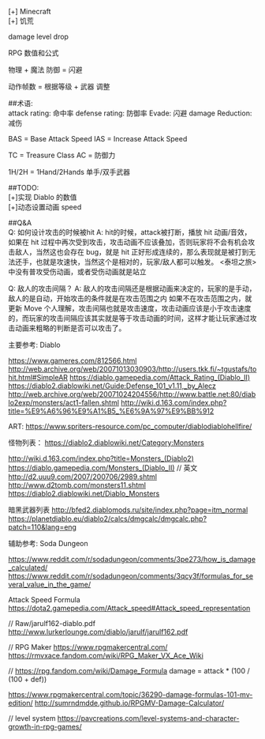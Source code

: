 [+] Minecraft   
[+] 饥荒  

damage 
level
drop

RPG 数值和公式

物理 + 魔法
防御 = 闪避

动作帧数 = 根据等级 + 武器 调整

##术语:  
attack rating: 命中率
defense rating: 防御率
Evade: 闪避
damage Reduction: 减伤

BAS = Base Attack Speed
IAS = Increase Attack Speed

TC = Treasure Class
AC = 防御力

1H/2H = 1Hand/2Hands 单手/双手武器

##TODO:  
[+]实现 Diablo 的数值  
[+]动态设置动画 speed  

##Q&A  
Q: 如何设计攻击的时候被hit
A: hit的时候，attack被打断，播放 hit 动画/音效，如果在 hit 过程中再次受到攻击，攻击动画不应该叠加，否则玩家将不会有机会攻击敌人，当然这也会存在 bug，就是 hit 正好形成连续的，那么表现就是被打到无法还手，也就是攻速快，当然这个是相对的，玩家/敌人都可以触发。
<泰坦之旅>中没有普攻受伤动画，或者受伤动画就是站立

Q: 敌人的攻击间隔？
A: 敌人的攻击间隔还是根据动画来决定的，玩家的是手动，敌人的是自动，开始攻击的条件就是在攻击范围之内
如果不在攻击范围之内，就更新 Move
个人理解，攻击间隔也就是攻击速度，攻击动画应该是小于攻击速度的，而玩家的攻击间隔应该其实就是等于攻击动画的时间，这样才能让玩家通过攻击动画来粗略的判断是否可以攻击了。

主要参考:
Diablo 

https://www.gameres.com/812566.html
http://web.archive.org/web/20071013030903/http://users.tkk.fi/~tgustafs/tohit.html#SimpleAR
https://diablo.gamepedia.com/Attack_Rating_(Diablo_II)
https://diablo2.diablowiki.net/Guide:Defense_101_v1.11,_by_Alecz
http://web.archive.org/web/20071024204556/http://www.battle.net:80/diablo2exp/monsters/act1-fallen.shtml
http://wiki.d.163.com/index.php?title=%E9%A6%96%E9%A1%B5_%E6%9A%97%E9%BB%912

ART: https://www.spriters-resource.com/pc_computer/diablodiablohellfire/

怪物列表：
https://diablo2.diablowiki.net/Category:Monsters

http://wiki.d.163.com/index.php?title=Monsters_(Diablo2)
https://diablo.gamepedia.com/Monsters_(Diablo_II)   // 英文
http://d2.uuu9.com/2007/200706/2989.shtml
http://www.d2tomb.com/monsters11.shtml
https://diablo2.diablowiki.net/Diablo_Monsters

暗黑武器列表
http://bfed2.diablomods.ru/site/index.php?page=itm_normal
https://planetdiablo.eu/diablo2/calcs/dmgcalc/dmgcalc.php?patch=110&lang=eng

辅助参考:
Soda Dungeon

https://www.reddit.com/r/sodadungeon/comments/3pe273/how_is_damage_calculated/
https://www.reddit.com/r/sodadungeon/comments/3qcy3f/formulas_for_several_value_in_the_game/

Attack Speed Formula
https://dota2.gamepedia.com/Attack_speed#Attack_speed_representation

// Raw/jarulf162-diablo.pdf
http://www.lurkerlounge.com/diablo/jarulf/jarulf162.pdf

//
RPG Maker
https://www.rpgmakercentral.com/
https://rmvxace.fandom.com/wiki/RPG_Maker_VX_Ace_Wiki

// 
https://rpg.fandom.com/wiki/Damage_Formula
damage = attack * (100 / (100 + def))

https://www.rpgmakercentral.com/topic/36290-damage-formulas-101-mv-edition/
http://sumrndmdde.github.io/RPGMV-Damage-Calculator/

// level system
https://pavcreations.com/level-systems-and-character-growth-in-rpg-games/